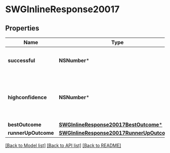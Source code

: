 # SWGInlineResponse20017

## Properties
Name | Type | Description | Notes
------------ | ------------- | ------------- | -------------
**successful** | **NSNumber*** | Was the image processed successfully? | [optional] 
**highconfidence** | **NSNumber*** | Is the resulting best outcome recognition a high confidence outcome? | [optional] 
**bestOutcome** | [**SWGInlineResponse20017BestOutcome***](SWGInlineResponse20017BestOutcome.md) |  | [optional] 
**runnerUpOutcome** | [**SWGInlineResponse20017RunnerUpOutcome***](SWGInlineResponse20017RunnerUpOutcome.md) |  | [optional] 

[[Back to Model list]](../README.md#documentation-for-models) [[Back to API list]](../README.md#documentation-for-api-endpoints) [[Back to README]](../README.md)


